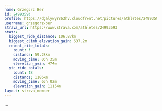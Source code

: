 ```yaml
---
name: Grzegorz Ber
id: 24993593
profile: https://dgalywyr863hv.cloudfront.net/pictures/athletes/24993593/7453165/11/large.jpg
username: grzegorz-ber
strava_url: https://www.strava.com/athletes/24993593
stats:
  biggest_ride_distance: 106.87km
  biggest_climb_elevation_gain: 637.2m
  recent_ride_totals:
    count: 3
    distance: 59.28km
    moving_time: 03h 35m
    elevation_gain: 474m
  ytd_ride_totals:
    count: 48
    distance: 1186km
    moving_time: 63h 02m
    elevation_gain: 11154m
layout: strava_member
--- 
```

...
